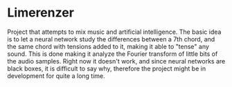 # Limerenzer

Project that attempts to mix music and artificial intelligence. The basic idea is to let a neural network study the differences between a 7th chord, 
and the same chord with tensions added to it, making it able to "tense" any sound. This is done making it analyze the Fourier transform of little bits of 
the audio samples. Right now it doesn't work, and since neural networks are black boxes, it is difficult to say why, therefore the project might be in development
for quite a long time.
